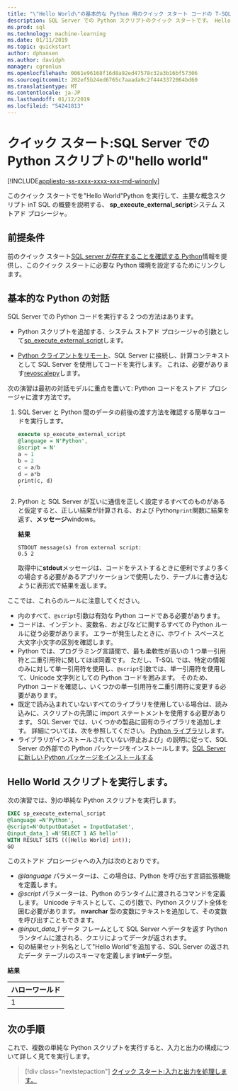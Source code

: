 ```yaml
---
title: "\"Hello World\"の基本的な Python 用のクイック スタート コードの T-SQL と SQL Server Machine Learning での実行"
description: SQL Server での Python スクリプトのクイック スタートです。 Hello world の演習では、sp_execute_external_script のシステム ストアド プロシージャを使用して Python スクリプトを呼び出すことの基礎について説明します。
ms.prod: sql
ms.technology: machine-learning
ms.date: 01/11/2019
ms.topic: quickstart
author: dphansen
ms.author: davidph
manager: cgronlun
ms.openlocfilehash: 0061e96168f16d8a92ed47578c32a3b16bf57306
ms.sourcegitcommit: 202ef5b24ed6765c7aaada9c2f4443372064bd60
ms.translationtype: MT
ms.contentlocale: ja-JP
ms.lasthandoff: 01/12/2019
ms.locfileid: "54241813"
---
```

# <a name="quickstart-hello-world-python-script-in-sql-server"></a>クイック スタート:SQL Server での Python スクリプトの"hello world" 
[!INCLUDE[appliesto-ss-xxxx-xxxx-xxx-md-winonly](../../includes/appliesto-ss-xxxx-xxxx-xxx-md-winonly.md)]

このクイック スタートでを"Hello World"Python を実行して、主要な概念スクリプト inT SQL の概要を説明する、 **sp_execute_external_script**システム ストアド プロシージャ。 

## <a name="prerequisites"></a>前提条件

前のクイック スタート[SQL server が存在することを確認する Python](quickstart-python-verify.md)情報を提供し、このクイック スタートに必要な Python 環境を設定するためにリンクします。

## <a name="basic-python-interaction"></a>基本的な Python の対話

SQL Server での Python コードを実行する 2 つの方法はあります。

+ Python スクリプトを追加する、システム ストアド プロシージャの引数として[sp_execute_external_script](../../relational-databases/system-stored-procedures/sp-execute-external-script-transact-sql.md)します。

+ [Python クライアントをリモート](../python/setup-python-client-tools-sql.md)、SQL Server に接続し、計算コンテキストとして SQL Server を使用してコードを実行します。 これは、必要があります[revoscalepy](../python/ref-py-revoscalepy.md)します。

次の演習は最初の対話モデルに重点を置いて: Python コードをストアド プロシージャに渡す方法です。

1. SQL Server と Python 間のデータの前後の渡す方法を確認する簡単なコードを実行します。

    ```sql
    execute sp_execute_external_script 
    @language = N'Python', 
    @script = N'
    a = 1
    b = 2
    c = a/b
    d = a*b
    print(c, d)
    '
    ```

2. Python と SQL Server が互いに通信を正しく設定するすべてのものがあると仮定すると、正しい結果が計算される、および Python`print`関数に結果を返す、**メッセージ**windows。

    **結果**

    ```text
    STDOUT message(s) from external script: 
    0.5 2
    ```

    取得中に**stdout**メッセージは、コードをテストするときに便利ですより多くの場合する必要があるアプリケーションで使用したり、テーブルに書き込むように表形式で結果を返します。

ここでは、これらのルールに注意してください。

+ 内のすべて、`@script`引数は有効な Python コードである必要があります。 
+ コードは、インデント、変数名、およびなどに関するすべての Python ルールに従う必要があります。 エラーが発生したときに、ホワイト スペースと大文字小文字の区別を確認します。
+ Python では、プログラミング言語間で、最も柔軟性が高いの 1 つ単一引用符と二重引用符に関してほぼ同義です。 ただし、T-SQL では、特定の情報のみに対して単一引用符を使用し、`@script`引数では、単一引用符を使用して、Unicode 文字列としての Python コードを囲みます。 そのため、Python コードを確認し、いくつかの単一引用符を二重引用符に変更する必要があります。
+ 既定で読み込まれていないすべてのライブラリを使用している場合は、読み込みに、スクリプトの先頭に import ステートメントを使用する必要があります。 SQL Server では、いくつかの製品に固有のライブラリを追加します。 詳細については、次を参照してください。 [Python ライブラリ](../python/python-libraries-and-data-types.md)します。
+ ライブラリがインストールされていない停止および」の説明に従って、SQL Server の外部での Python パッケージをインストールします。[SQL Server に新しい Python パッケージをインストールする](../python/install-additional-python-packages-on-sql-server.md)

## <a name="run-a-hello-world-script"></a>Hello World スクリプトを実行します。

次の演習では、別の単純な Python スクリプトを実行します。

```sql
EXEC sp_execute_external_script
@language =N'Python',
@script=N'OutputDataSet = InputDataSet',
@input_data_1 =N'SELECT 1 AS hello'
WITH RESULT SETS (([Hello World] int));
GO
```

このストアド プロシージャへの入力は次のとおりです。

+ *@language* パラメーターは、この場合は、Python を呼び出す言語拡張機能を定義します。
+ *@script* パラメーターは、Python のランタイムに渡されるコマンドを定義します。 Unicode テキストとして、この引数で、Python スクリプト全体を囲む必要があります。 **nvarchar** 型の変数にテキストを追加して、その変数を呼び出すこともできます。
+ *@input_data_1* データ フレームとして SQL Server へデータを返す Python ランタイムに渡される、クエリによってデータが返されます。
+ 句の結果セット列名として"Hello World"を追加する、SQL Server の返されたデータ テーブルのスキーマを定義します**int**データ型。

**結果**

| ハローワールド |
|-------------|
| 1 |

## <a name="next-steps"></a>次の手順

これで、複数の単純な Python スクリプトを実行すると、入力と出力の構成について詳しく見てを実行します。

> [!div class="nextstepaction"]
> [クイック スタート:入力と出力を処理します。](quickstart-python-run-using-t-sql.md)
